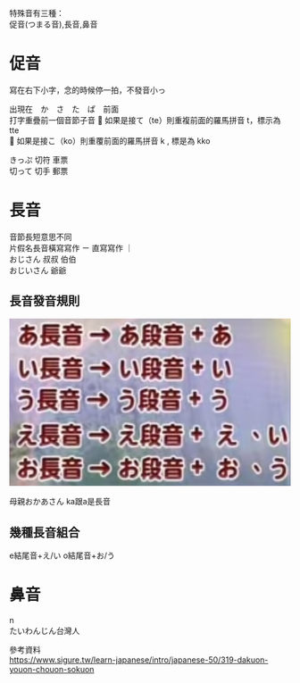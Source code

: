 特殊音有三種：  
促音(つまる音),長音,鼻音  

# 促音  
寫在右下小字，念的時候停一拍，不發音小っ  

出現在　か　さ　た　ぱ　前面  
打字重疊前一個音節子音 
💢 如果是接て（te）則重複前面的羅馬拼音 t，標示為 tte  
💢 如果是接こ（ko）則重覆前面的羅馬拼音 k , 標是為 kko  

きっぷ   切符 車票  
切って   切手 郵票  

# 長音  
音節長短意思不同  
片假名長音橫寫寫作 ㄧ  直寫寫作 ｜  
おじさん   叔叔 伯伯  
おじいさん 爺爺  

## 長音發音規則  
![longin](pics/longin.png) 

母親おかあさん ka跟a是長音  

## 幾種長音組合  
e結尾音+え/い 
o結尾音+お/う

# 鼻音  
n  
たいわんじん台灣人  

參考資料  
https://www.sigure.tw/learn-japanese/intro/japanese-50/319-dakuon-youon-chouon-sokuon  
